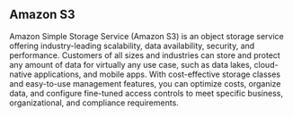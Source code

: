## Amazon S3
Amazon Simple Storage Service (Amazon S3) is an object storage service offering industry-leading scalability, data availability, security, and
performance. Customers of all sizes and industries can store and protect any amount of data for virtually any use case, such as data lakes, 
cloud-native applications, and mobile apps. With cost-effective storage classes and easy-to-use management features, you can optimize costs,
organize data, and configure fine-tuned access controls to meet specific business, organizational, and compliance requirements.
